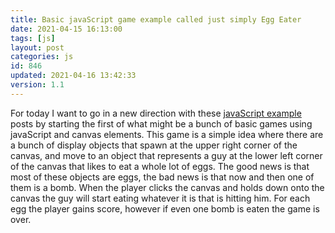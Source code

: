 ```yaml
---
title: Basic javaScript game example called just simply Egg Eater
date: 2021-04-15 16:13:00
tags: [js]
layout: post
categories: js
id: 846
updated: 2021-04-16 13:42:33
version: 1.1
---
```


For today I want to go in a new direction with these [javaScript example](/2021/04/02/js-javascript-example/) posts by starting the first of what might be a bunch of basic games using javaScript and canvas elements. This game is a simple idea where there are a bunch of display objects that spawn at the upper right corner of the canvas, and move to an object that represents a guy at the lower left corner of the canvas that likes to eat a whole lot of eggs. The good news is that most of these objects are eggs, the bad news is that now and then one of them is a bomb. When the player clicks the canvas and holds down onto the canvas the guy will start eating whatever it is that is hitting him. For each egg the player gains score, however if even one bomb is eaten the game is over.

<!-- more -->

